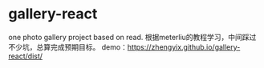 # gallery-react
one photo gallery project based on read.
根据meterliu的教程学习，中间踩过不少坑，总算完成预期目标。
demo：https://zhengyix.github.io/gallery-react/dist/
